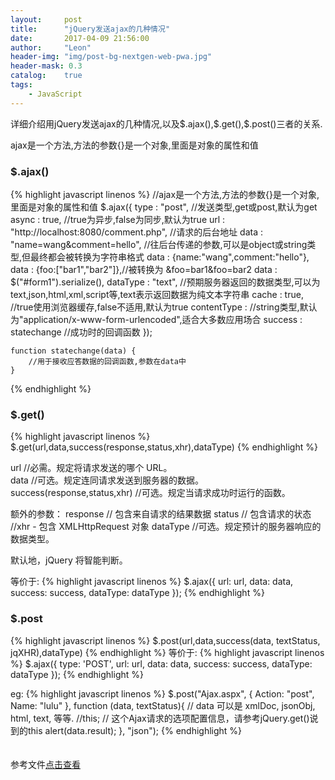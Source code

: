 ```yaml
---
layout:     post
title:      "jQuery发送ajax的几种情况"
date:       2017-04-09 21:56:00
author:     "Leon"
header-img: "img/post-bg-nextgen-web-pwa.jpg"
header-mask: 0.3
catalog:    true
tags:
    - JavaScript
---
```

<p>详细介绍用jQuery发送ajax的几种情况,以及$.ajax(),$.get(),$.post()三者的关系.

ajax是一个方法,方法的参数{}是一个对象,里面是对象的属性和值</p>


### $.ajax()
{% highlight javascript linenos %}
    //ajax是一个方法,方法的参数{}是一个对象,里面是对象的属性和值
    $.ajax({
        type    : "post",  //发送类型,get或post,默认为get
        async   : true,  //true为异步,false为同步,默认为true
        url      : "http://localhost:8080/comment.php", //请求的后台地址
        data     : "name=wang&comment=hello", //往后台传递的参数,可以是object或string类型,但最终都会被转换为字符串格式
        data     : {name:"wang",comment:"hello"},
        data     : {foo:["bar1","bar2"]},//被转换为 &foo=bar1&foo=bar2
        data     : $("#form1").serialize(),
        dataType : "text", //预期服务器返回的数据类型,可以为text,json,html,xml,script等,text表示返回数据为纯文本字符串
        cache    : true,  //true使用浏览器缓存,false不适用,默认为true
        contentType :   //string类型,默认为"application/x-www-form-urlencoded",适合大多数应用场合
        success   : statechange  //成功时的回调函数
    });

    function statechange(data) {
        //用于接收应答数据的回调函数,参数在data中
    }
{% endhighlight %}

### $.get()
{% highlight javascript linenos %}
$.get(url,data,success(response,status,xhr),dataType)
{% endhighlight %}


url 	//必需。规定将请求发送的哪个 URL。  
data 	//可选。规定连同请求发送到服务器的数据。  
success(response,status,xhr) 	//可选。规定当请求成功时运行的函数。  

额外的参数：
response // 包含来自请求的结果数据
status // 包含请求的状态
//xhr - 包含 XMLHttpRequest 对象
dataType 	//可选。规定预计的服务器响应的数据类型。

默认地，jQuery 将智能判断。

等价于:
{% highlight javascript linenos %}
$.ajax({
url: url,
data: data,
success: success,
dataType: dataType
});
{% endhighlight %}


### $.post
{% highlight javascript linenos %}
$.post(url,data,success(data, textStatus, jqXHR),dataType)
{% endhighlight %}
等价于:
{% highlight javascript linenos %}
$.ajax({
type: 'POST',
url: url,
data: data,
success: success,
dataType: dataType
});
{% endhighlight %}

eg:
{% highlight javascript linenos %}
$.post("Ajax.aspx", { Action: "post", Name: "lulu" },
function (data, textStatus){
// data 可以是 xmlDoc, jsonObj, html, text, 等等.
//this;
// 这个Ajax请求的选项配置信息，请参考jQuery.get()说到的this
alert(data.result);
}, "json");
{% endhighlight %}
<br /> 
<br /> 
<br /> 
参考文件[点击查看](http://blog.csdn.net/u013474436/article/details/46337159 "参考资料")